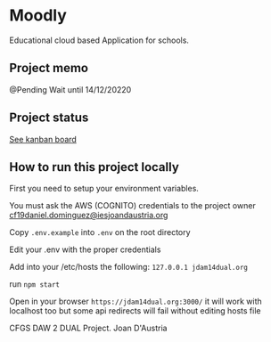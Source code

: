 # Moodly
Educational cloud based Application for schools. 

## Project memo
@Pending Wait until 14/12/20220

## Project status
[See kanban board](https://github.com/daniel-dominguez-daw/m14-daw-project/projects/1)

## How to run this project locally

First you need to setup your environment variables.

You must ask the AWS (COGNITO) credentials to the project owner <cf19daniel.dominguez@iesjoandaustria.org>

Copy `.env.example` into `.env` on the root directory

Edit your .env with the proper credentials

Add into your /etc/hosts the following: `127.0.0.1 jdam14dual.org`

run `npm start`

Open in your browser `https://jdam14dual.org:3000/` it will work with localhost too but some api redirects will fail without editing hosts file





CFGS DAW 2 DUAL Project. Joan D'Austria
